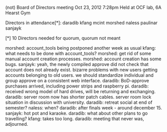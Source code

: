 (not) Board of Directors meeting Oct 23, 2012
7:28pm
Held at OCF lab, 6A Hearst Gym

Directors in attendance[*]:
daradib
kfang
mcint
morshed
naless
paulinar
sanjayk

[*] 10 Directors needed for quorum, quorum not meant

morshed: account_tools being postponed another week as usual
kfang: what needs to be done with account_tools?
morshed: get rid of some manual account creation processes.
morshed: account creation has some bugs.
sanjayk: yeah, the newly compiled approve did not check that account does not already exist. bizarre problems with new users getting accounts belonging to old users. we should standardize individual and group approve on a consistent web interface.
daradib: BoD-approve purchases arrived, including power strips and raspberry pi.
daradib: received wrong model of hard drives, will be returning and exchanging.
daradib: server room now has shorter patch cables. server room lock situation in discussion with university.
daradib: retreat social at end of semester?
naless: when?
daradib: after finals week - around december 15.
sanjayk: hot pot and karaoke.
daradib: what about other plans to go travelling?
kfang: takes too long.
daradib: meeting that never was, adjourned.
